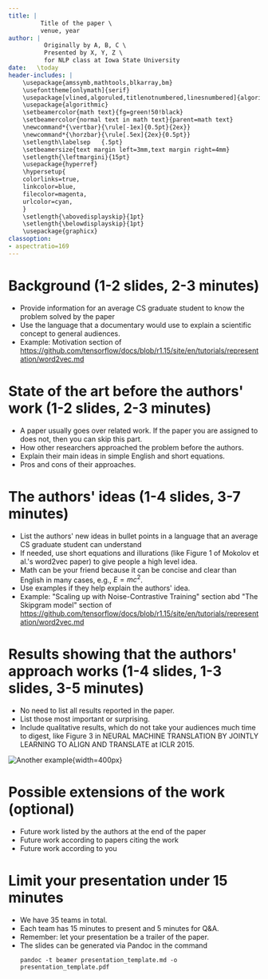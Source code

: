 ```yaml
---
title: | 
         Title of the paper \
         venue, year 
author: |
          Originally by A, B, C \
          Presented by X, Y, Z \
          for NLP class at Iowa State University
date:   \today
header-includes: |
    \usepackage{amssymb,mathtools,blkarray,bm}
    \usefonttheme[onlymath]{serif}
    \usepackage[vlined,algoruled,titlenotnumbered,linesnumbered]{algorithm2e}
    \usepackage{algorithmic}
    \setbeamercolor{math text}{fg=green!50!black}
    \setbeamercolor{normal text in math text}{parent=math text}
    \newcommand*{\vertbar}{\rule[-1ex]{0.5pt}{2ex}}
    \newcommand*{\horzbar}{\rule[.5ex]{2ex}{0.5pt}}
    \setlength\labelsep   {.5pt}  
    \setbeamersize{text margin left=3mm,text margin right=4mm} 
    \setlength{\leftmargini}{15pt}
    \usepackage{hyperref}
    \hypersetup{
    colorlinks=true,
    linkcolor=blue,
    filecolor=magenta,      
    urlcolor=cyan,
    }
    \setlength{\abovedisplayskip}{1pt}
    \setlength{\belowdisplayskip}{1pt}
    \usepackage{graphicx}
classoption:
- aspectratio=169
---
```



# Background (1-2 slides, 2-3 minutes)
- Provide information for an average CS graduate student to know the problem solved by the paper
- Use the language that a documentary would use to explain a scientific concept to general audiences. 
- Example: Motivation section of https://github.com/tensorflow/docs/blob/r1.15/site/en/tutorials/representation/word2vec.md 

# State of the art before the authors' work (1-2 slides, 2-3 minutes)
- A paper usually goes over related work. If the paper you are assigned to does not, then you can skip this part. 
- How other researchers approached the problem before the authors.
- Explain their main ideas in simple English and short equations. 
- Pros and cons of their approaches. 

# The authors' ideas (1-4 slides, 3-7 minutes)
- List the authors' new ideas in bullet points in a language that an average CS graduate student can understand
- If needed, use short equations and illurations (like Figure 1 of Mokolov et al.'s word2vec paper) to give people a high level idea. 
- Math can be your friend because it can be concise and clear than English in many cases, e.g., $E=mc^2$.
- Use examples if they help explain the authors' idea. 
- Example: "Scaling up with Noise-Contrastive Training" section abd "The Skipgram model" section of https://github.com/tensorflow/docs/blob/r1.15/site/en/tutorials/representation/word2vec.md 

# Results showing that the authors' approach works (1-4 slides, 1-3 slides, 3-5 minutes)
- No need to list all results reported in the paper. 
- List those most important or surprising. 
- Include qualitative results, which do not take your audiences much time to digest, like Figure 3 in NEURAL MACHINE TRANSLATION BY JOINTLY LEARNING TO ALIGN AND TRANSLATE at ICLR 2015. 

![Another example](https://camo.githubusercontent.com/18e6fed54d75686195643b2b96b0e57912bbc5c8a0a0571256d39a04cefcf1c1/68747470733a2f2f7777772e74656e736f72666c6f772e6f72672f696d616765732f6c696e6561722d72656c6174696f6e73686970732e706e67){width=400px}

# Possible extensions of the work (optional)
- Future work listed by the authors at the end of the paper
- Future work according to papers citing the work
- Future work according to you 

# Limit your presentation under 15 minutes 
- We have 35 teams in total.
- Each team has 15 minutes to present and 5 minutes for Q&A. 
- Remember: let your presentation be a trailer of the paper. 
- The slides can be generated via Pandoc in the command 
  ```shell
  pandoc -t beamer presentation_template.md -o presentation_template.pdf
  ```